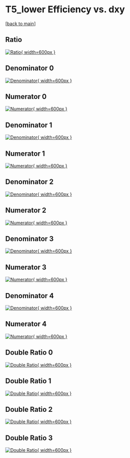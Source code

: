 # T5_lower Efficiency vs. dxy

[[back to main](./)]



## Ratio

[![Ratio](../mtv/var/T5_lower_vtr_13_1_eff_dxy.png){ width=600px }](../mtv/var/T5_lower_vtr_13_1_eff_dxy.pdf)

## Denominator 0

[![Denominator](../mtv/den/T5_lower_vtr_13_1_eff_dxy_den0.png){ width=600px }](../mtv/den/T5_lower_vtr_13_1_eff_dxy_den0.pdf)

## Numerator 0

[![Numerator](../mtv/num/T5_lower_vtr_13_1_eff_dxy_num0.png){ width=600px }](../mtv/num/T5_lower_vtr_13_1_eff_dxy_num0.pdf)

## Denominator 1

[![Denominator](../mtv/den/T5_lower_vtr_13_1_eff_dxy_den1.png){ width=600px }](../mtv/den/T5_lower_vtr_13_1_eff_dxy_den1.pdf)

## Numerator 1

[![Numerator](../mtv/num/T5_lower_vtr_13_1_eff_dxy_num1.png){ width=600px }](../mtv/num/T5_lower_vtr_13_1_eff_dxy_num1.pdf)

## Denominator 2

[![Denominator](../mtv/den/T5_lower_vtr_13_1_eff_dxy_den2.png){ width=600px }](../mtv/den/T5_lower_vtr_13_1_eff_dxy_den2.pdf)

## Numerator 2

[![Numerator](../mtv/num/T5_lower_vtr_13_1_eff_dxy_num2.png){ width=600px }](../mtv/num/T5_lower_vtr_13_1_eff_dxy_num2.pdf)

## Denominator 3

[![Denominator](../mtv/den/T5_lower_vtr_13_1_eff_dxy_den3.png){ width=600px }](../mtv/den/T5_lower_vtr_13_1_eff_dxy_den3.pdf)

## Numerator 3

[![Numerator](../mtv/num/T5_lower_vtr_13_1_eff_dxy_num3.png){ width=600px }](../mtv/num/T5_lower_vtr_13_1_eff_dxy_num3.pdf)

## Denominator 4

[![Denominator](../mtv/den/T5_lower_vtr_13_1_eff_dxy_den4.png){ width=600px }](../mtv/den/T5_lower_vtr_13_1_eff_dxy_den4.pdf)

## Numerator 4

[![Numerator](../mtv/num/T5_lower_vtr_13_1_eff_dxy_num4.png){ width=600px }](../mtv/num/T5_lower_vtr_13_1_eff_dxy_num4.pdf)

## Double Ratio 0

[![Double Ratio](../mtv/ratio/T5_lower_vtr_13_1_eff_dxy_ratio0.png){ width=600px }](../mtv/ratio/T5_lower_vtr_13_1_eff_dxy_ratio0.pdf)

## Double Ratio 1

[![Double Ratio](../mtv/ratio/T5_lower_vtr_13_1_eff_dxy_ratio1.png){ width=600px }](../mtv/ratio/T5_lower_vtr_13_1_eff_dxy_ratio1.pdf)

## Double Ratio 2

[![Double Ratio](../mtv/ratio/T5_lower_vtr_13_1_eff_dxy_ratio2.png){ width=600px }](../mtv/ratio/T5_lower_vtr_13_1_eff_dxy_ratio2.pdf)

## Double Ratio 3

[![Double Ratio](../mtv/ratio/T5_lower_vtr_13_1_eff_dxy_ratio3.png){ width=600px }](../mtv/ratio/T5_lower_vtr_13_1_eff_dxy_ratio3.pdf)

